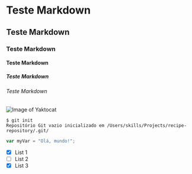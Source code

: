 # Teste Markdown
## Teste Markdown
### Teste Markdown
#### Teste Markdown
##### Teste Markdown
###### Teste Markdown

![Image of Yaktocat](https://octodex.github.com/images/yaktocat.png)


```
$ git init
Repositório Git vazio inicializado em /Users/skills/Projects/recipe-repository/.git/
```

``` javascript
var myVar = "Olá, mundo!";
```
- [x] List 1
- [ ] List 2
- [x] List 3

